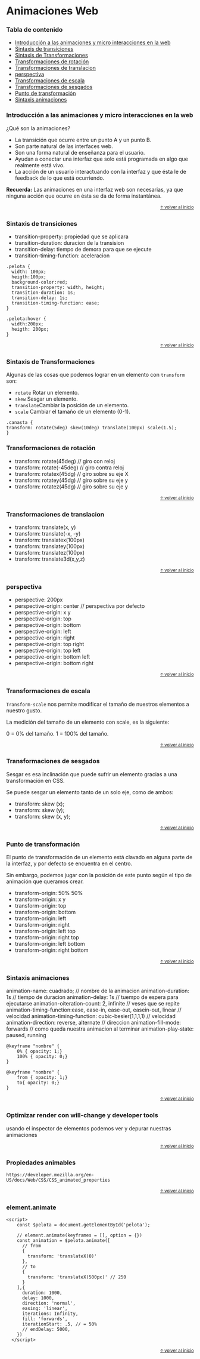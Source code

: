 # Animaciones Web

### Tabla de contenido
- [Introducción a las animaciones y micro interacciones en la web](#Introducción-a-las-animaciones-y-micro-interacciones-en-la-web)
- [Sintaxis de transiciones](#Sintaxis-de-transiciones)
- [Sintaxis de Transformaciones](#Sintaxis-de-Transformaciones)
- [Transformaciones de rotación](#Transformaciones-de-rotación)
- [Transformaciones de translacion](#Transformaciones-de-translacion)
- [perspectiva](#perspectiva)
- [Transformaciones de escala](#Transformaciones-de-escala)
- [Transformaciones de sesgados](#Transformaciones-de-sesgados)
- [Punto de transformación](#Punto-de-transformación)
- [Sintaxis animaciones](#Sintaxis-animaciones)



### Introducción a las animaciones y micro interacciones en la web
¿Qué son la animaciones?

- La transición que ocurre entre un punto A y un punto B.
- Son parte natural de las interfaces web.
- Son una forma natural de enseñanza para el usuario.
- Ayudan a conectar una interfaz que solo está programada en algo que realmente está vivo.
- La acción de un usuario interactuando con la interfaz y que ésta le de feedback de lo que está ocurriendo.

**Recuerda:**
Las animaciones en una interfaz web son necesarias, ya que ninguna acción que ocurre en ésta se da de forma instantánea.

<div align ="right">
  <small><a href="#tabla-de-contenido">🡡 volver al inicio</a></small>
</div>

### Sintaxis de transiciones

- transition-property: propiedad que se aplicara
- transition-duration: duracion de la transision
- transition-delay: tiempo de demora para que se ejecute 
- transition-timing-function: aceleracion


```
.pelota {
  width: 100px;
  heigth:100px;
  background-color:red;
  transition-property: width, height;
  transition-duration: 1s;
  transition-delay: 1s;
  transition-timing-function: ease;
}

.pelota:hover {
  width:200px;
  heigth: 200px;
}
```

<div align ="right">
  <small><a href="#tabla-de-contenido">🡡 volver al inicio</a></small>
</div>


### Sintaxis de Transformaciones

Algunas de las cosas que podemos lograr en un elemento con `transform` son:

- `rotate` Rotar un elemento.
- `skew` Sesgar un elemento.
- `translate`Cambiar la posición de un elemento.
- `scale` Cambiar el tamaño de un elemento (0-1).

```
.canasta {
transform: rotate(5deg) skew(10deg) translate(100px) scale(1.5);
}
```

### Transformaciones de rotación
- transform: rotate(45deg) // giro con reloj 
- transform: rotate(-45deg) // giro contra reloj 
- transform: rotatex(45dg) // giro sobre su eje X
- transform: rotatey(45dg) // giro sobre su eje y
- transform: rotatez(45dg) // giro sobre su eje y
<div align ="right">
  <small><a href="#tabla-de-contenido">🡡 volver al inicio</a></small>
</div>

### Transformaciones de translacion
- transform: translate(x, y)
- transform: translate(-x, -y)
- transform: translatex(100px)
- transform: translatey(100px)
- transform: translatez(100px)
- transform: translate3d(x,y,z)

<div align ="right">
  <small><a href="#tabla-de-contenido">🡡 volver al inicio</a></small>
</div>

### perspectiva
- perspective: 200px
- perspective-origin: center // perspectiva por defecto 
- perspective-origin: x y 
- perspective-origin: top
- perspective-origin: bottom
- perspective-origin: left
- perspective-origin: right
- perspective-origin: top right
- perspective-origin: top left
- perspective-origin: bottom left
- perspective-origin: bottom right

<div align ="right">
  <small><a href="#tabla-de-contenido">🡡 volver al inicio</a></small>
</div>

### Transformaciones de escala
`Transform-scale` nos permite modificar el tamaño de nuestros elementos a nuestro gusto.

La medición del tamaño de un elemento con scale, es la siguiente:

0 = 0% del tamaño.
1 = 100% del tamaño.

<div align ="right">
  <small><a href="#tabla-de-contenido">🡡 volver al inicio</a></small>
</div>

### Transformaciones de sesgados
Sesgar es esa inclinación que puede sufrir un elemento gracias a una transformación en CSS.

Se puede sesgar un elemento tanto de un solo eje, como de ambos:

- transform: skew (x);
- transform: skew (y);
- transform: skew (x, y);

<div align ="right">
  <small><a href="#tabla-de-contenido">🡡 volver al inicio</a></small>
</div>

### Punto de transformación
El punto de transformación de un elemento está clavado en alguna parte de la interfaz, y por defecto se encuentra en el centro.

Sin embargo, podemos jugar con la posición de este punto según el tipo de animación que queramos crear.

- transform-origin: 50% 50%
- transform-origin: x y 
- transform-origin: top
- transform-origin: bottom
- transform-origin: left
- transform-origin: right
- transform-origin: left top
- transform-origin: right top
- transform-origin: left bottom
- transform-origin: right bottom

<div align ="right">
  <small><a href="#tabla-de-contenido">🡡 volver al inicio</a></small>
</div>

### Sintaxis animaciones

animation-name: cuadrado; // nombre de la animacion
animation-duration: 1s // tiempo de duracion 
animation-delay: 1s // tuempo de espera para ejecutarse
animation-oiteration-count: 2, infinite // veses que se repite
animation-timing-function:ease, ease-in, ease-out, easein-out, linear // velocidad
animation-timing-function: cubic-besier(1,1,1,1) // velocidad
animation-direction: reverse, alternate // direccion 
animation-fill-mode: forwards // como queda nuestra animacion al terminar
animation-play-state: paused, running

```
@keyframe "nombre" {
	0% { opacity: 1;}
	100% { opacity: 0;}
}
```

```
@keyframe "nombre" {
	from { opacity: 1;}
	to{ opacity: 0;}
}
```
<div align ="right">
  <small><a href="#tabla-de-contenido">🡡 volver al inicio</a></small>
</div>


### Optimizar render con will-change y developer tools
usando el inspector de elementos podemos ver y depurar nuestras animaciones 

<div align ="right">
  <small><a href="#tabla-de-contenido">🡡 volver al inicio</a></small>
</div>


### Propiedades animables
```
https://developer.mozilla.org/en-US/docs/Web/CSS/CSS_animated_properties
```
<div align ="right">
  <small><a href="#tabla-de-contenido">🡡 volver al inicio</a></small>
</div>

### element.animate
```
<script>
    const $pelota = document.getElementById('pelota');

    // element.animate(keyframes = [], option = {})
    const animation = $pelota.animate([
      // from
      {
        transform: 'translateX(0)'
      },
      // to
      {
        transform: 'translateX(500px)' // 250
      }
    ],{
      duration: 1000,
      delay: 1000,
      direction: 'normal',
      easing: 'linear',
      iterations: Infinity,
      fill: 'forwards',
      iterationStart: .5, // = 50%
      // endDelay: 5000,
    })
  </script>
```

<div align ="right">
  <small><a href="#tabla-de-contenido">🡡 volver al inicio</a></small>
</div>
